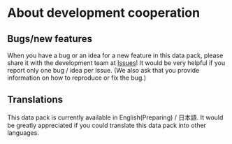 # About development cooperation
## Bugs/new features
When you have a bug or an idea for a new feature in this data pack, please share it with the development team at [Issues](https://github.com/haiiro2gou/Ashen-RPG-Core/issues)!
It would be very helpful if you report only one bug / idea per Issue.
(We also ask that you provide information on how to reproduce or fix the bug.)

## Translations
This data pack is currently available in English(Preparing) / 日本語.
It would be greatly appreciated if you could translate this data pack into other languages.
